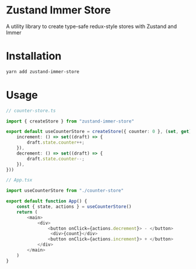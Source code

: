 # Zustand Immer Store

A utility library to create type-safe redux-style stores with Zustand and Immer


# Installation

```bash
yarn add zustand-immer-store
```

# Usage

```ts
// counter-store.ts

import { createStore } from "zustand-immer-store"

export default useCounterStore = createStore({ counter: 0 }, (set, get) => ({
    increment: () => set((draft) => {
        draft.state.counter++;
    }),
    decrement: () => set((draft) => {
        draft.state.counter--;
    }),
}))
```


```ts
// App.tsx

import useCounterStore from "./counter-store"

export default function App() {
    const { state, actions } = useCounterStore()
    return (
        <main>
            <div>
                <button onClick={actions.decrement}> - </button>
                 <div>{count}</div>
                <button onClick={actions.increment}> + </button>
            </div>
        </main>
    )
}

```